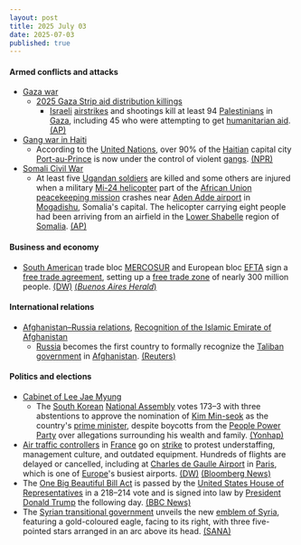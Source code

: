 ```yaml
---
layout: post
title: 2025 July 03
date: 2025-07-03
published: true
---
```



#### Armed conflicts and attacks

* [Gaza war](https://en.wikipedia.org/wiki/Gaza_war "Gaza war")
  * [2025 Gaza Strip aid distribution killings](https://en.wikipedia.org/wiki/2025_Gaza_Strip_aid_distribution_killings "2025 Gaza Strip aid distribution killings")
    * [Israeli](https://en.wikipedia.org/wiki/Israel_Defense_Forces "Israel Defense Forces") [airstrikes](https://en.wikipedia.org/wiki/Airstrikes "Airstrikes") and shootings kill at least 94 [Palestinians](https://en.wikipedia.org/wiki/Palestinians "Palestinians") in [Gaza](https://en.wikipedia.org/wiki/Gaza_Strip "Gaza Strip"), including 45 who were attempting to get [humanitarian aid](https://en.wikipedia.org/wiki/Humanitarian_aid "Humanitarian aid"). [(AP)](https://apnews.com/article/israel-palestinians-hamas-war-news-07-03-2025-7bed9df1b8a5278631ae844c18ace2b2)
* [Gang war in Haiti](https://en.wikipedia.org/wiki/Gang_war_in_Haiti "Gang war in Haiti")
  * According to the [United Nations](https://en.wikipedia.org/wiki/United_Nations "United Nations"), over 90% of the [Haitian](https://en.wikipedia.org/wiki/Haiti "Haiti") capital city [Port-au-Prince](https://en.wikipedia.org/wiki/Port-au-Prince "Port-au-Prince") is now under the control of violent [gangs](https://en.wikipedia.org/wiki/Gang "Gang"). [(NPR)](https://www.npr.org/2025/07/03/nx-s1-5455540/haiti-gangs-capital-port-au-prince-violence)
* [Somali Civil War](https://en.wikipedia.org/wiki/Somali_Civil_War "Somali Civil War")
  * At least five [Ugandan soldiers](https://en.wikipedia.org/wiki/Ugandan_armed_forces "Ugandan armed forces") are killed and some others are injured when a military [Mi-24 helicopter](https://en.wikipedia.org/wiki/Mi-24_helicopter "Mi-24 helicopter") part of the [African Union peacekeeping mission](https://en.wikipedia.org/wiki/AUSSOM "AUSSOM") crashes near [Aden Adde airport](https://en.wikipedia.org/wiki/Mogadishu_airport "Mogadishu airport") in [Mogadishu](https://en.wikipedia.org/wiki/Mogadishu "Mogadishu"), Somalia's capital. The helicopter carrying eight people had been arriving from an airfield in the [Lower Shabelle](https://en.wikipedia.org/wiki/Lower_Shabelle "Lower Shabelle") region of [Somalia](https://en.wikipedia.org/wiki/Somalia "Somalia"). [(AP)](https://apnews.com/article/somalia-african-union-crash-mogadishu-aden-adde-969f61f53c502f6da4fd579bd22b26b5?utm_source=copy&utm_medium=share)

#### Business and economy

* [South American](https://en.wikipedia.org/wiki/South_America "South America") trade bloc [MERCOSUR](https://en.wikipedia.org/wiki/MERCOSUR "MERCOSUR") and European bloc [EFTA](https://en.wikipedia.org/wiki/EFTA "EFTA") sign a [free trade agreement](https://en.wikipedia.org/wiki/Free_trade_agreement "Free trade agreement"), setting up a [free trade zone](https://en.wikipedia.org/wiki/Free_trade_zone "Free trade zone") of nearly 300 million people. [(DW)](https://www.dw.com/en/south-americas-mercosur-europes-efta-bloc-seal-trade-deal/a-73134998) [(*Buenos Aires Herald*)](https://buenosairesherald.com/world/international-relations/mercosur-efta-announce-fta-negotiations-successfully-completed)

#### International relations

* [Afghanistan–Russia relations](https://en.wikipedia.org/wiki/Afghanistan%E2%80%93Russia_relations "Afghanistan–Russia relations"), [Recognition of the Islamic Emirate of Afghanistan](https://en.wikipedia.org/wiki/Recognition_of_the_Islamic_Emirate_of_Afghanistan "Recognition of the Islamic Emirate of Afghanistan")
  * [Russia](https://en.wikipedia.org/wiki/Russia "Russia") becomes the first country to formally recognize the [Taliban government](https://en.wikipedia.org/wiki/Government_of_Afghanistan "Government of Afghanistan") in [Afghanistan](https://en.wikipedia.org/wiki/Afghanistan "Afghanistan"). [(Reuters)](https://www.reuters.com/world/asia-pacific/russia-becomes-first-country-recognise-taliban-government-afghanistan-2025-07-03/)

#### Politics and elections

* [Cabinet of Lee Jae Myung](https://en.wikipedia.org/wiki/Cabinet_of_Lee_Jae_Myung "Cabinet of Lee Jae Myung")
  * The [South Korean](https://en.wikipedia.org/wiki/South_Korea "South Korea") [National Assembly](https://en.wikipedia.org/wiki/National_Assembly_%28South_Korea%29 "National Assembly (South Korea)") votes 173–3 with three abstentions to approve the nomination of [Kim Min-seok](https://en.wikipedia.org/wiki/Kim_Min-seok_%28politician%29 "Kim Min-seok (politician)") as the country's [prime minister](https://en.wikipedia.org/wiki/Prime_Minister_of_South_Korea "Prime Minister of South Korea"), despite boycotts from the [People Power Party](https://en.wikipedia.org/wiki/People_Power_Party "People Power Party") over allegations surrounding his wealth and family. [(Yonhap)](https://en.yna.co.kr/view/AEN20250703000951315)
* [Air traffic controllers](https://en.wikipedia.org/wiki/Air_traffic_controller "Air traffic controller") in [France](https://en.wikipedia.org/wiki/France "France") go on [strike](https://en.wikipedia.org/wiki/Strike_action "Strike action") to protest understaffing, management culture, and outdated equipment. Hundreds of flights are delayed or cancelled, including at [Charles de Gaulle Airport](https://en.wikipedia.org/wiki/Charles_de_Gaulle_Airport "Charles de Gaulle Airport") in [Paris](https://en.wikipedia.org/wiki/Paris "Paris"), which is one of [Europe](https://en.wikipedia.org/wiki/Europe "Europe")'s busiest airports. [(DW)](https://www.dw.com/en/french-air-traffic-controller-strike-strands-thousands/a-73140444) [(Bloomberg News)](https://www.bloomberg.com/news/articles/2025-07-03/airlines-forced-to-cancel-flights-over-french-air-traffic-strike)
* The [One Big Beautiful Bill Act](https://en.wikipedia.org/wiki/One_Big_Beautiful_Bill_Act "One Big Beautiful Bill Act") is passed by the [United States House of Representatives](https://en.wikipedia.org/wiki/United_States_House_of_Representatives "United States House of Representatives") in a 218–214 vote and is signed into law by [President](https://en.wikipedia.org/wiki/President_of_the_United_States "President of the United States") [Donald Trump](https://en.wikipedia.org/wiki/Donald_Trump "Donald Trump") the following day. [(BBC News)](https://www.bbc.com/news/articles/cpvjlj3n1vmo)
* The [Syrian transitional government](https://en.wikipedia.org/wiki/Syrian_transitional_government "Syrian transitional government") unveils the new [emblem of Syria](https://en.wikipedia.org/wiki/Emblem_of_Syria "Emblem of Syria"), featuring a gold-coloured eagle, facing to its right, with three five-pointed stars arranged in an arc above its head. [(SANA)](https://sana.sy/en/?p=362638)
